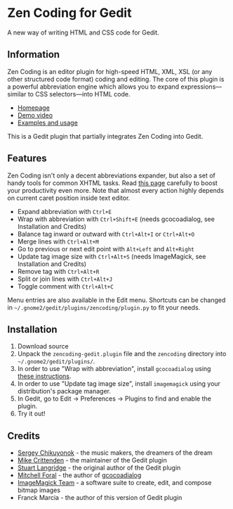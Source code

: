 Zen Coding for Gedit
====================
A new way of writing HTML and CSS code for Gedit.

Information
-----------

Zen Coding is an editor plugin for high-speed HTML, XML, XSL (or any other structured code format)
coding and editing. The core of this plugin is a powerful abbreviation engine which allows you to
expand expressions—similar to CSS selectors—into HTML code.

- [Homepage](http://code.google.com/p/zen-coding/)
- [Demo video](http://vimeo.com/7405114)
- [Examples and usage](http://www.smashingmagazine.com/2009/11/21/zen-coding-a-new-way-to-write-html-code/)

This is a Gedit plugin that partially integrates Zen Coding into Gedit.

Features
--------

Zen Coding isn't only a decent abbreviations expander, but also a set of handy tools for common XHTML tasks.
Read [this page](http://code.google.com/p/zen-coding/wiki/Actions) carefully to boost your productivity even
more. Note that almost every action highly depends on current caret position inside text editor. 

- Expand abbreviation with `Ctrl+E`
- Wrap with abbreviation with `Ctrl+Shift+E` (needs gcocoadialog, see Installation and Credits)
- Balance tag inward or outward with `Ctrl+Alt+I` or `Ctrl+Alt+O`
- Merge lines with `Ctrl+Alt+M`
- Go to previous or next edit point with `Alt+Left` and `Alt+Right`
- Update tag image size with `Ctrl+Alt+S` (needs ImageMagick, see Installation and Credits)
- Remove tag with `Ctrl+Alt+R`
- Split or join lines with `Ctrl+Alt+J`
- Toggle comment with `Ctrl+Alt+C`

Menu entries are also available in the Edit menu.
Shortcuts can be changed in `~/.gnome2/gedit/plugins/zencoding/plugin.py` to fit your needs.

Installation
------------

1. Download source
2. Unpack the `zencoding-gedit.plugin` file and the `zencoding` directory into `~/.gnome2/gedit/plugins/`.
3. In order to use "Wrap with abbreviation", install `gcocoadialog` using [these instructions](http://mikethecoder.com/2010/05/05/compiling-and-installing-gcocoadialog-in-ubuntu/).
4. In order to use "Update tag image size", install `imagemagick` using your distribution's package manager.
5. In Gedit, go to Edit -> Preferences -> Plugins to find and enable the plugin.
6. Try it out!

Credits
-------
- [Sergey Chikuyonok](http://chikuyonok.ru/) - the music makers, the dreamers of the dream
- [Mike Crittenden](http://mikethecoder.com) - the maintainer of the Gedit plugin
- [Stuart Langridge](http://www.kryogenix.org/days/2009/09/21/zen-coding-for-gedit) - the original author of the Gedit plugin
- [Mitchell Foral](http://caladbolg.net/) - the author of [gcocoadialog](http://code.google.com/p/gcocoadialog/)
- [ImageMagick Team](http://www.imagemagick.org/) - a software suite to create, edit, and compose bitmap images
- Franck Marcia - the author of this version of Gedit plugin
